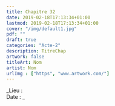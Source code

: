 ```yaml
---
title: Chapitre 32
date: 2019-02-18T17:13:34+01:00
lastmod: 2019-02-18T17:13:34+01:00
cover: "/img/default1.jpg"
pdf: ""
draft: true
categories: "Acte-2"
description: TitreChap
artwork: false
titleArt: Nom
artist: Nom
urlImg : ["https", "www.artwork.com/"]
---
```

_Lieu :   
Date : _
